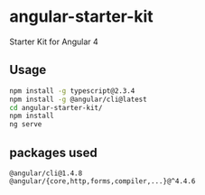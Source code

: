 # angular-starter-kit

Starter Kit for Angular 4

## Usage

```sh
npm install -g typescript@2.3.4
npm install -g @angular/cli@latest
cd angular-starter-kit/
npm install
ng serve
```

## packages used

```
@angular/cli@1.4.8
@angular/{core,http,forms,compiler,...}@^4.4.6
```

